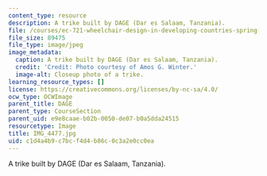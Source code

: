 ```yaml
---
content_type: resource
description: A trike built by DAGE (Dar es Salaam, Tanzania).
file: /courses/ec-721-wheelchair-design-in-developing-countries-spring-2009/c1d4a4b9c7bcf4d4b86c0c3a2e0cc0ea_IMG_4477.jpg
file_size: 89475
file_type: image/jpeg
image_metadata:
  caption: A trike built by DAGE (Dar es Salaam, Tanzania).
  credit: 'Credit: Photo courtesy of Amos G. Winter.'
  image-alt: Closeup photo of a trike.
learning_resource_types: []
license: https://creativecommons.org/licenses/by-nc-sa/4.0/
ocw_type: OCWImage
parent_title: DAGE
parent_type: CourseSection
parent_uid: e9e8caae-b02b-0050-de07-b0a5dda24515
resourcetype: Image
title: IMG_4477.jpg
uid: c1d4a4b9-c7bc-f4d4-b86c-0c3a2e0cc0ea
---
```

A trike built by DAGE (Dar es Salaam, Tanzania).